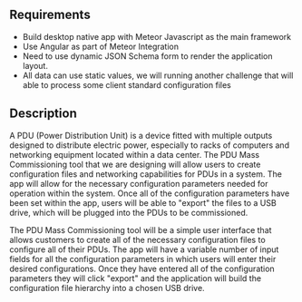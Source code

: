 ## Requirements

- Build desktop native app with Meteor Javascript as the main framework
- Use Angular as part of Meteor Integration
- Need to use dynamic JSON Schema form to render the application layout.
- All data can use static values, we will running another challenge that will able to process some client standard configuration files

## Description

A PDU (Power Distribution Unit) is a device fitted with multiple outputs designed to distribute electric power, especially to racks of computers and networking equipment located within a data center.  The PDU Mass Commissioning tool that we are designing will allow users to create configuration files and networking capabilities for PDUs in a system.  The app will allow for the necessary configuration parameters needed for operation within the system.  Once all of the configuration parameters have been set within the app, users will be able to "export" the files to a USB drive, which will be plugged into the PDUs to be commissioned.

The PDU Mass Commissioning tool will be a simple user interface that allows customers to create all of the necessary configuration files to configure all of their PDUs. The app will have a variable number of input fields for all the configuration parameters in which users will enter their desired configurations. Once they have entered all of the configuration parameters they will click "export" and the application will build the configuration file hierarchy into a chosen USB drive.
